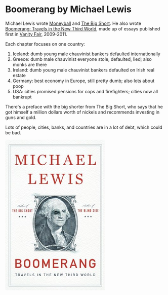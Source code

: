 # Boomerang by Michael Lewis

Michael Lewis wrote [Moneyball](https://www.amazon.com/Moneyball-Art-Winning-Unfair-Game/dp/0393324818) and [The Big Short](https://www.amazon.com/Big-Short-Inside-Doomsday-Machine/dp/0393338827). He also wrote [Boomerang: Travels in the New Third World](https://www.amazon.com/Boomerang-Travels-New-Third-World/dp/0393343448), made up of essays published first in [Vanity Fair](https://www.vanityfair.com/), 2009-2011.

Each chapter focuses on one country:

1. Iceland: dumb young male chauvinist bankers defaulted internationally
2. Greece: dumb male chauvinist everyone stole, defaulted, lied; also monks are there
3. Ireland: dumb young male chauvinist bankers defaulted on Irish real estate
4. Germany: best economy in Europe, still pretty dumb; also lots about poop
5. USA: cities promised pensions for cops and firefighters; cities now all bankrupt

There's a preface with the big shorter from The Big Short, who says that he got himself a million dollars worth of nickels and recommends investing in guns and gold.

Lots of people, cities, banks, and countries are in a lot of debt, which could be bad.

![Boomerang cover](boomerang_cover.jpg)
